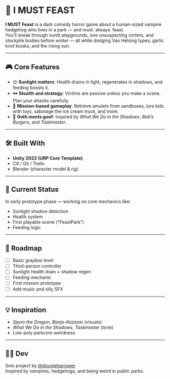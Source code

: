 # 🦔 I MUST FEAST

**I MUST Feast** is a dark comedy horror game about a human-sized vampire hedgehog who lives in a park — and must. always. feast.  
You’ll sneak through sunlit playgrounds, lure unsuspecting victims, and stockpile bodies before winter — all while dodging Van Helsing types, garlic knot kiosks, and the rising sun.

---

## 🎮 Core Features

- 🌞 **Sunlight matters**: Health drains in light, regenerates in shadows, and feeding boosts it.
- 🕶️ **Stealth and strategy**: Victims are passive unless you make a scene. Plan your attacks carefully.
- 🎯 **Mission-based gameplay**: Retrieve amulets from sandboxes, lure kids with toys, sabotage the ice cream truck, and more.
- 🧛 **Goth meets goof**: Inspired by *What We Do in the Shadows*, *Bob’s Burgers*, and *Taskmaster*.

---

## 🛠️ Built With

- **Unity 2023 (URP Core Template)**
- C# / Git / Trello
- Blender (character model & rig)

---

## 🚧 Current Status

In early prototype phase — working on core mechanics like:
- Sunlight shadow detection
- Health system
- First playable scene ("FeastPark")
- Feeding logic

---

## 🎯 Roadmap

- [ ] Basic graybox level
- [ ] Third-person controller
- [ ] Sunlight health drain + shadow regen
- [ ] Feeding mechanic
- [ ] First mission prototype
- [ ] Add music and silly SFX

---

## 💡 Inspiration

- *Spyro the Dragon*, *Banjo-Kazooie* (visuals)
- *What We Do in the Shadows*, *Taskmaster* (tone)
- Low-poly parkcore weirdness

---

## 🙋‍♂️ Dev

Solo project by [@dougieharrower](https://github.com/dougieharrower)  
Inspired by vampires, hedgehogs, and being weird in public parks.
